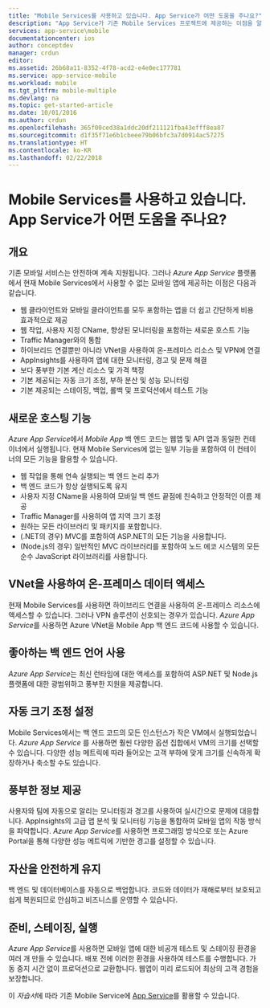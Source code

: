 ```yaml
---
title: "Mobile Services를 사용하고 있습니다. App Service가 어떤 도움을 주나요?"
description: "App Service가 기존 Mobile Services 프로젝트에 제공하는 이점을 알아봅니다."
services: app-service\mobile
documentationcenter: ios
author: conceptdev
manager: crdun
editor: 
ms.assetid: 26b68a11-8352-4f78-acd2-e4e0ec177781
ms.service: app-service-mobile
ms.workload: mobile
ms.tgt_pltfrm: mobile-multiple
ms.devlang: na
ms.topic: get-started-article
ms.date: 10/01/2016
ms.author: crdun
ms.openlocfilehash: 365f00ced38a1ddc20df211121fba43efff8ea87
ms.sourcegitcommit: d1f35f71e6b1cbeee79b06bfc3a7d0914ac57275
ms.translationtype: HT
ms.contentlocale: ko-KR
ms.lasthandoff: 02/22/2018
---
```

# <a name="getting-started"></a>Mobile Services를 사용하고 있습니다. App Service가 어떤 도움을 주나요?
## <a name="overview"></a>개요
기존 모바일 서비스는 안전하며 계속 지원됩니다. 그러나 *Azure App Service* 플랫폼에서 현재 Mobile Services에서 사용할 수 없는 모바일 앱에 제공하는 이점은 다음과 같습니다.

* 웹 클라이언트와 모바일 클라이언트를 모두 포함하는 앱을 더 쉽고 간단하게 비용 효과적으로 제공
* 웹 작업, 사용자 지정 CName, 향상된 모니터링을 포함하는 새로운 호스트 기능
* Traffic Manager와의 통합
* 하이브리드 연결뿐만 아니라 VNet을 사용하여 온-프레미스 리소스 및 VPN에 연결
* AppInsights를 사용하여 앱에 대한 모니터링, 경고 및 문제 해결
* 보다 풍부한 기본 계산 리소스 및 가격 책정
* 기본 제공되는 자동 크기 조정, 부하 분산 및 성능 모니터링
* 기본 제공되는 스테이징, 백업, 롤백 및 프로덕션에서 테스트 기능

## <a name="new-hosting-features"></a>새로운 호스팅 기능
*Azure App Service*에서 *Mobile App* 백 엔드 코드는 웹앱 및 API 앱과 동일한 컨테이너에서 실행됩니다. 현재 Mobile Services에 없는 일부 기능을 포함하여 이 컨테이너의 모든 기능을 활용할 수 있습니다.

* 웹 작업을 통해 연속 실행되는 백 엔드 논리 추가
* 백 엔드 코드가 항상 실행되도록 유지
* 사용자 지정 CName을 사용하여 모바일 백 엔드 끝점에 친숙하고 안정적인 이름 제공
* Traffic Manager를 사용하여 앱 지역 크기 조정
* 원하는 모든 라이브러리 및 패키지를 포함합니다.
* (.NET의 경우) MVC를 포함하여 ASP.NET의 모든 기능을 사용합니다.
* (Node.js의 경우) 일반적인 MVC 라이브러리를 포함하여 노드 에코 시스템의 모든 순수 JavaScript 라이브러리를 사용합니다.

## <a name="access-on-premises-data-using-vnet"></a>VNet을 사용하여 온-프레미스 데이터 액세스
현재 Mobile Services를 사용하면 하이브리드 연결을 사용하여 온-프레미스 리소스에 액세스할 수 있습니다. 그러나 VPN 솔루션이 선호되는 경우가 있습니다. *Azure App Service*를 사용하면 Azure VNet을 Mobile App 백 엔드 코드에 사용할 수 있습니다.

## <a name="use-your-favorite-backend-language"></a>좋아하는 백 엔드 언어 사용
*Azure App Service*는 최신 런타임에 대한 액세스를 포함하여 ASP.NET 및 Node.js 플랫폼에 대한 광범위하고 풍부한 지원을 제공합니다.

## <a name="set-up-automatic-scale"></a>자동 크기 조정 설정
Mobile Services에서는 백 엔드 코드의 모든 인스턴스가 작은 VM에서 실행되었습니다. *Azure App Service* 를 사용하면 훨씬 다양한 옵션 집합에서 VM의 크기를 선택할 수 있습니다. 다양한 성능 메트릭에 따라 들어오는 고객 부하에 맞게 크기를 신속하게 확장하거나 축소할 수도 있습니다.

## <a name="be-in-the-know"></a>풍부한 정보 제공
사용자와 팀에 자동으로 알리는 모니터링과 경고를 사용하여 실시간으로 문제에 대응합니다. AppInsights의 고급 앱 분석 및 모니터링 기능을 통합하여 모바일 앱의 작동 방식을 파악합니다. *Azure App Service*를 사용하면 프로그래밍 방식으로 또는 Azure Portal을 통해 다양한 성능 메트릭에 기반한 경고를 설정할 수 있습니다.

## <a name="keep-your-assets-safe"></a>자산을 안전하게 유지
백 엔드 및 데이터베이스를 자동으로 백업합니다. 코드와 데이터가 재해로부터 보호되고 쉽게 복원되므로 안심하고 비즈니스를 운영할 수 있습니다.

## <a name="ready-stage-go"></a>준비, 스테이징, 실행
*Azure App Service*를 사용하면 모바일 앱에 대한 비공개 테스트 및 스테이징 환경을 여러 개 만들 수 있습니다. 배포 전에 이러한 환경을 사용하여 테스트를 수행합니다. 가동 중지 시간 없이 프로덕션으로 교환합니다. 웹앱이 미리 로드되어 최상의 고객 경험을 보장합니다.

이 *자습서*에 따라 기존 Mobile Service에 [App Service](app-service-mobile-migrating-from-mobile-services.md)를 활용할 수 있습니다.
